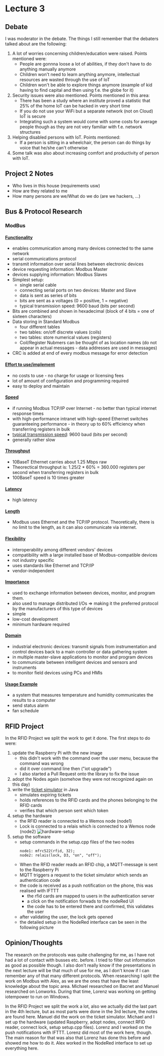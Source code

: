 # Lecture 3
## Debate
I was moderator in the debate. The things I still remember that the debaters talked about are the following:
1. A lot of worries concerning children/education were raised. Points mentioned were:
    - People are gonnna loose a lot of abilities, if they don't have to do anything manually anymore
    - Children won't need to learn anything anymore, intellectual resources are wasted through the use of IoT
    - Children won't be able to explore things anymore (example of kid having to find capital and then using f.e. the globe for it)
2. Security issues were also mentioned. Points mentioned in this area:
    - There has been a study where an institute proved a statistic that 25% of the home IoT can be hacked in very short time
    - If you do not use your WiFi but a separate network (not on Cloud) IoT is secure
    - Integrating such a system would come with some costs for average people though as they are not very familiar with f.e. network structures
3. Helping disabled persons with IoT. Points mentioned:
    - If a person is sitting in a wheelchair, the person can do things by voice that he/she can't otherwise
4. Some talk was also about increasing comfort and productivity of person with IoT.

## Project 2 Notes
- Who lives in this house (requirements usw)
- How are they related to me
- How many persons are we/What do we do (are we hackers, ...)

## Bus & Protocol Research
### ModBus
#### [Functionality](https://www.schneider-electric.com/en/faqs/FA168406/)
- enables communication among many devices connected to the same network
- serial communications protocol
- transmit information over serial lines between electronic devices
- device requesting information: Modbus Master
- devices supplying information: Modbus Slaves
- Simplest setup:
    - single serial cable
    - connecting serial ports on two devices: Master and Slave
    - data is sent as series of bits
    - bits are sent as a voltages (0 = positive, 1 = negative)
    - typical transmission speed: 9600 baud (bits per second)
- Bits are combined and shown in hexadecimal (block of 4 bits = one of sixteen characters)
- Data storing in Standard Modbus
    - four different tables
    - two tables: on/off discrete values (coils)
    - two tables: store numerical values (registers)
    - Coil/Register Nubmers can be thought of as location names (do not appear in actual messages - data addresses are used in messages)
- CRC is added at end of every modbus message for error detection

#### [Effort to use/implement](https://www.setra.com/blog/what-is-the-difference-between-bacnet-modbus-and-lonworks)
- no costs to use - no charge for usage or licensing fees
- lot of amount of configuration and programming required
- easy to deploy and maintain

#### [Speed](http://www.modbus.org/faq.php)
- if running Modbus TCP/IP over Internet - no better than typical internet response times
- with high-performance intranet with high-speed Ethernet switches guaranteeing performance - in theory up to 60% efficiency when transferring registers in bulk
- [typical transmission speed](https://www.schneider-electric.com/en/faqs/FA168406/): 9600 baud (bits per second)
- generally rather slow

#### [Throughput](http://www.modbus.org/faq.php)
- 10BaseT Ethernet carries about 1.25 Mbps raw
- Theorectical throughput is: 1.25/2 * 60% = 360.000 registers per second when transferring registers in bulk
- 100BaseT speed is 10 times greater

#### [Latency](https://en.wikipedia.org/wiki/Modbus)
- high latency

#### [Length]((http://www.modbus.org/faq.php))
- Modbus uses Ethernet and the TCP/IP protocol. Theoretically, there is no limit to the length, as it can also communicate via internet.

#### [Flexibility]((http://www.modbus.org/faq.php))
- interoperability among different vendors' devices
- compatibility with a large installed base of Modbus-compatible devices 
- not industry specific
- uses standards like Ethernet and TCP/IP
- vendor-independent
 
#### [Importance](http://www.modbus.org/faq.php)
 - used to exchange information between devices, monitor, and program them. 
 - also used to manage distributed I/Os
    => making it the preferred protocol by the manufacturers of this type of devices
- simple
- low-cost development
- minimum hardware required

#### [Domain](http://www.modbus.org/faq.php)
- industrial electronic devices: transmit signals from instrumentation and control devices back to a main controller or data gathering system
- in multiple master-slave applications to monitor and program devices
- to communicate between intelligent devices and sensors and instruments
- to monitor field devices using PCs and HMIs

#### [Usage Example](https://www.setra.com/blog/what-is-the-difference-between-bacnet-modbus-and-lonworks)
- a system that measures temperature and humidity communicates the results to a computer
- send status alarm 
- fan schedule

## RFID Project
In the RFID Project we split the work to get it done. The first steps to do were:
1. update the Raspberry Pi with the new image
    - this didn't work with the command over the user menu, because the command was wrong
    - did it over command line then ("iot upgrade")
    - I also started a Pull Request onto the library to fix the issue
2. adopt the Nodes again (somehow they were not recognized again on this day)
3. write the [ticket simulator](../../MQTT%20Ticket%20Simulator) in Java
    - simulates expiring tickets
    - holds references to the RFID cards and the phones belonging to the RFID cards
    - verifies that which person sent which token
4. setup the hardware
    - the RFID reader is connected to a Wemos node (node1)
    - Lock is connected to a relais which is connected to a Wemos node (node2)
    ![hardware-setup](RFID-hardware-setup.jpeg)
5. setup the software
    - setup commands in the setup.cpp files of the two nodes
        ```
        node1: mfrc522(rfid, 32);
        node2: relais(lock, D3, "on", "off");
        ```
    - When the RFID reader reads an RFID chip, a MQTT-message is sent to the Raspberry Pi
    - MQTT triggers a request to the ticket simulator which sends an authentication code
    - the code is received as a push notification on the phone, this was realised with IFTTT
        - the rfid cards are mapped to users in the authentication server
        - a click on the notification forwads to the nodeRed UI
        - the code has to be entered there and confirmed, this validates the user
    - after validating the user, the lock gets opened
    - the detailed setup in the NodeRed interface can be seen in the following picture

## Opinion/Thoughts
The research on the protocols was quite challenging for me, as I have not had a lot of contact with busses etc. before. I tried to filter out information as good as possible though. I also don't really know if the presentations in the next lecture will be that much of use for me, as I don't know if I can remember any of that many different protocols. When researching I split the work on Modbus with Alex, as we are the ones that have the least knowledge about the topic area. Michael researched on Bacnet and Manuel researched on Lonworks. During that time, Lorenz was working on getting iotempower to run on Windows.

In the RFID Project we split the work a lot, also we actually did the last part in the 4th lecture, but as most parts were done in the 3rd lecture, the notes are found here. Manuel did the work on the ticket simulator. Michael and I set up the hardware (updated Raspberry, adopt nodes, connect RFID reader, connect lock, setup setup.cpp files). Lorenz and I worked on the push notifications with IFTTT. Lorenz did most of the work here, though. The main reason for that was also that Lorenz has done this before and showed me how to do it. Alex worked in the NodeRed interface to set up everything here.
